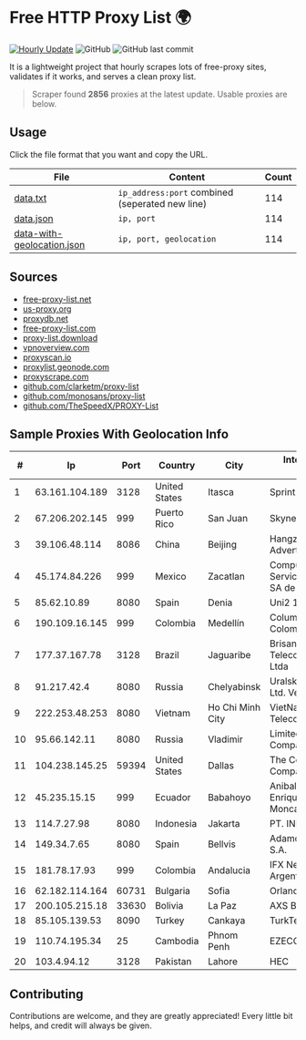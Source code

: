 
# Free HTTP Proxy List 🌍

[![Hourly Update](https://github.com/mertguvencli/http-proxy-list/actions/workflows/main.yml/badge.svg?branch=main)](https://github.com/mertguvencli/http-proxy-list/actions/workflows/main.yml)
![GitHub](https://img.shields.io/github/license/mertguvencli/http-proxy-list)
![GitHub last commit](https://img.shields.io/github/last-commit/mertguvencli/http-proxy-list)

It is a lightweight project that hourly scrapes lots of free-proxy sites, validates if it works, and serves a clean proxy list.


> Scraper found **2856** proxies at the latest update. Usable proxies are below.

## Usage

Click the file format that you want and copy the URL.


|File|Content|Count|
|----|-------|-----|
|[data.txt](https://raw.githubusercontent.com/mertguvencli/http-proxy-list/main/proxy-list/data.txt)|`ip_address:port` combined (seperated new line)|114|
|[data.json](https://raw.githubusercontent.com/mertguvencli/http-proxy-list/main/proxy-list/data.json)|`ip, port`|114|
|[data-with-geolocation.json](https://raw.githubusercontent.com/mertguvencli/http-proxy-list/main/proxy-list/data-with-geolocation.json)|`ip, port, geolocation`|114|

## Sources

* [free-proxy-list.net](https://free-proxy-list.net)
* [us-proxy.org](https://www.us-proxy.org)
* [proxydb.net](http://proxydb.net)
* [free-proxy-list.com](https://free-proxy-list.com/?page=&port=&type%5B%5D=http&type%5B%5D=https&up_time=0&search=Search)
* [proxy-list.download](https://www.proxy-list.download/HTTP)
* [vpnoverview.com](https://vpnoverview.com/privacy/anonymous-browsing/free-proxy-servers)
* [proxyscan.io](https://www.proxyscan.io)
* [proxylist.geonode.com](https://proxylist.geonode.com/api/proxy-list?limit=300&page=1&sort_by=lastChecked&sort_type=desc&protocols=http,https)
* [proxyscrape.com](https://api.proxyscrape.com/v2/?request=displayproxies&protocol=http&timeout=10000&country=all&ssl=all&anonymity=all)
* [github.com/clarketm/proxy-list](https://raw.githubusercontent.com/clarketm/proxy-list/master/proxy-list-raw.txt)
* [github.com/monosans/proxy-list](https://raw.githubusercontent.com/monosans/proxy-list/main/proxies/http.txt)
* [github.com/TheSpeedX/PROXY-List](https://raw.githubusercontent.com/TheSpeedX/PROXY-List/master/http.txt)


## Sample Proxies With Geolocation Info

|#|Ip|Port|Country|City|Internet Service Provider|
|-|--|----|-------|----|-------------------------|
|1|63.161.104.189|3128|United States|Itasca|Sprint|
|2|67.206.202.145|999|Puerto Rico|San Juan|Skynet Wireless|
|3|39.106.48.114|8086|China|Beijing|Hangzhou Alibaba Advertising Co|
|4|45.174.84.226|999|Mexico|Zacatlan|Computadoras y Servicios Especiales SA de CV|
|5|85.62.10.89|8080|Spain|Denia|Uni2 1|
|6|190.109.16.145|999|Colombia|Medellín|Columbus Networks Colombia|
|7|177.37.167.78|3128|Brazil|Jaguaribe|Brisanet Servicos De Telecomunicacoes Ltda|
|8|91.217.42.4|8080|Russia|Chelyabinsk|Uralskie Kabelnye Seti Ltd. Verkhny Ufaley|
|9|222.253.48.253|8080|Vietnam|Ho Chi Minh City|VietNam Post and Telecom Corporation|
|10|95.66.142.11|8080|Russia|Vladimir|Limited Liability Company "Infocentre"|
|11|104.238.145.25|59394|United States|Dallas|The Constant Company|
|12|45.235.15.15|999|Ecuador|Babahoyo|Anibal Humberto Enriquez Moncayo(Comunicate)|
|13|114.7.27.98|8080|Indonesia|Jakarta|PT. INDOSAT Tbk|
|14|149.34.7.65|8080|Spain|Bellvis|Adamo Telecom Iberia S.A.|
|15|181.78.17.93|999|Colombia|Andalucia|IFX Networks Argentina S.R.L|
|16|62.182.114.164|60731|Bulgaria|Sofia|Orlandonet ltd.|
|17|200.105.215.18|33630|Bolivia|La Paz|AXS Bolivia S. A.|
|18|85.105.139.53|8090|Turkey|Cankaya|TurkTelecom|
|19|110.74.195.34|25|Cambodia|Phnom Penh|EZECOM limited|
|20|103.4.94.12|3128|Pakistan|Lahore|HEC|



## Contributing

Contributions are welcome, and they are greatly appreciated! Every
little bit helps, and credit will always be given.

